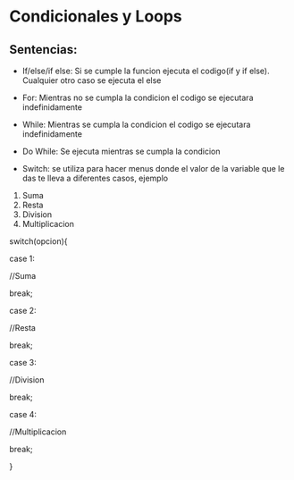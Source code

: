 # Condicionales y Loops

## Sentencias:
- If/else/if else: Si se cumple la funcion ejecuta el codigo(if y  if else). Cualquier otro caso se ejecuta el else

- For: Mientras no se cumpla la condicion el codigo se ejecutara indefinidamente

- While: Mientras se cumpla la condicion el codigo se ejecutara indefinidamente

- Do While: Se ejecuta mientras se cumpla la condicion

- Switch: se utiliza para hacer menus donde el valor de la variable que le das te lleva a diferentes casos, ejemplo

1. Suma
2. Resta
3. Division
4. Multiplicacion

switch(opcion){

case 1:

//Suma

break;

case 2:

//Resta

break;

case 3:

//Division

break;

case 4:

//Multiplicacion

break;

}
